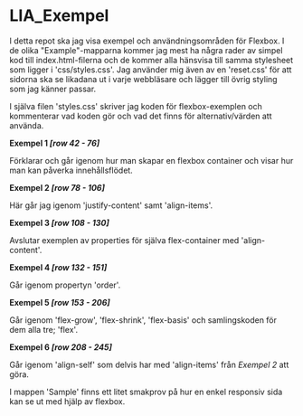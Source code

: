 # LIA_Exempel
I detta repot ska jag visa exempel och användningsområden för Flexbox.
I de olika "Example"-mapparna kommer jag mest ha några rader av simpel kod till index.html-filerna och de kommer alla hänsvisa till samma stylesheet som ligger i 'css/styles.css'.
Jag använder mig även av en 'reset.css' för att sidorna ska se likadana ut i varje webbläsare och lägger till övrig styling som jag känner passar.

I själva filen 'styles.css' skriver jag koden för flexbox-exemplen och kommenterar vad koden gör och vad det finns för alternativ/värden att använda.

**Exempel 1 _[row 42 - 76]_**

Förklarar och går igenom hur man skapar en flexbox container och visar hur man kan påverka innehållsflödet.

**Exempel 2 _[row 78 - 106]_**

Här går jag igenom 'justify-content' samt 'align-items'.

**Exempel 3 _[row 108 - 130]_**

Avslutar exemplen av properties för själva flex-container med 'align-content'.

**Exempel 4 _[row 132 - 151]_**

Går igenom propertyn 'order'.

**Exempel 5 _[row 153 - 206]_**

Går igenom 'flex-grow', 'flex-shrink', 'flex-basis' och samlingskoden för dem alla tre; 'flex'.

**Exempel 6 _[row 208 - 245]_**

Går igenom 'align-self' som delvis har med 'align-items' från *Exempel 2* att göra.

I mappen 'Sample' finns ett litet smakprov på hur en enkel responsiv sida kan se ut med hjälp av flexbox. 
